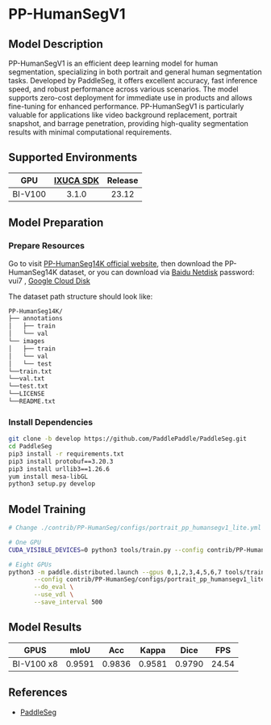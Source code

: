 # PP-HumanSegV1

## Model Description

PP-HumanSegV1 is an efficient deep learning model for human segmentation, specializing in both portrait and general
human segmentation tasks. Developed by PaddleSeg, it offers excellent accuracy, fast inference speed, and robust
performance across various scenarios. The model supports zero-cost deployment for immediate use in products and allows
fine-tuning for enhanced performance. PP-HumanSegV1 is particularly valuable for applications like video background
replacement, portrait snapshot, and barrage penetration, providing high-quality segmentation results with minimal
computational requirements.

## Supported Environments

| GPU    | [IXUCA SDK](https://gitee.com/deep-spark/deepspark#%E5%A4%A9%E6%95%B0%E6%99%BA%E7%AE%97%E8%BD%AF%E4%BB%B6%E6%A0%88-ixuca) | Release |
| :----: | :----: | :----: |
| BI-V100 | 3.1.0     |  23.12  |

## Model Preparation

### Prepare Resources

Go to visit [PP-HumanSeg14K official website](https://paperswithcode.com/dataset/pp-humanseg14k), then download the
PP-HumanSeg14K dataset, or you can download via [Baidu Netdisk](https://pan.baidu.com/s/1Buy74e5ymu2vXYlYfGvBHg)
password: vui7 , [Google Cloud Disk](https://drive.google.com/file/d/1eEIV9lM2Kl1Ejcj3Cuht8EHN5eNF8Zjn/view?usp=sharing)

The dataset path structure should look like:

```bash
PP-HumanSeg14K/
├── annotations
│   ├── train
│   └── val
└── images
│   ├── train
│   └── val
│   └── test
└──train.txt
└──val.txt
└──test.txt
└──LICENSE
└──README.txt
```

### Install Dependencies

```bash
git clone -b develop https://github.com/PaddlePaddle/PaddleSeg.git
cd PaddleSeg
pip3 install -r requirements.txt
pip3 install protobuf==3.20.3 
pip3 install urllib3==1.26.6
yum install mesa-libGL
python3 setup.py develop
```

## Model Training

```bash
# Change ./contrib/PP-HumanSeg/configs/portrait_pp_humansegv1_lite.yml dataset path as your dataset path 

# One GPU
CUDA_VISIBLE_DEVICES=0 python3 tools/train.py --config contrib/PP-HumanSeg/configs/portrait_pp_humansegv1_lite.yml --save_dir output/human_pp_humansegv1_lite --save_interval 500 --do_eval --use_vdl

# Eight GPUs
python3 -m paddle.distributed.launch --gpus 0,1,2,3,4,5,6,7 tools/train.py  \
       --config contrib/PP-HumanSeg/configs/portrait_pp_humansegv1_lite.yml \
       --do_eval \
       --use_vdl \
       --save_interval 500
```

## Model Results

| GPUS       | mIoU   | Acc    | Kappa  | Dice   | FPS   |
|------------|--------|--------|--------|--------|-------|
| BI-V100 x8 | 0.9591 | 0.9836 | 0.9581 | 0.9790 | 24.54 |

## References

- [PaddleSeg](https://github.com/PaddlePaddle/PaddleSeg)
